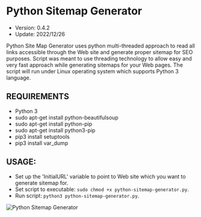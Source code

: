 # Python Sitemap Generator

- Version: 0.4.2
- Update: 2022/12/26

Python Site Map Generator uses python multi-threaded approach to read all links accessible through the Web site and generate proper sitemap for SEO purposes. 
Script was meant to use threading technology to allow easy and very fast approach while generating sitemaps for your Web pages.
The script will run under Linux operating system which supports Python 3 language.

## REQUIREMENTS
- Python 3
- sudo apt-get install python-beautifulsoup
- sudo apt-get install python-pip
- sudo apt-get install python3-pip
- pip3 install setuptools
- pip3 install var_dump

## USAGE:
- Set up the 'InitialURL' variable to point to Web site which you want to generate sitemap for.
- Set script to executable: `sudo chmod +x python-sitemap-generator.py`.
- Run script: `python3 python-sitemap-generator.py`.

![Python Sitemap Generator](https://raw.github.com/wiejakp/python-sitemap-generator/master/screenshot.png)
